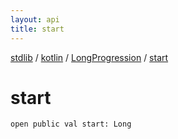 ```yaml
---
layout: api
title: start
---
```

[stdlib](../../index.html) / [kotlin](../index.html) / [LongProgression](index.html) / [start](start.html)

# start

```
open public val start: Long
```
